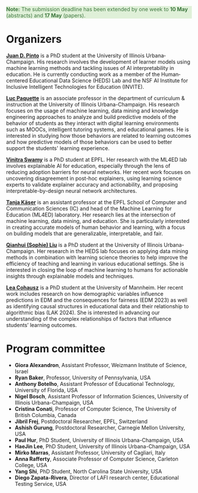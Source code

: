 <div class="color-block content-margin" style="background-color: #dff0d8; color: #3c763d;" >
    <strong>Note:</strong> The submission deadline has been extended by one week to <strong>10 May</strong> (abstracts) and <strong>17 May</strong> (papers).
</div>


# Organizers

[**Juan D. Pinto**](https://jdpinto.com) is a PhD student at the University of Illinois Urbana‐Champaign. His research involves the development of learner models using machine learning methods and tackling issues of AI interpretability in education. He is currently conducting work as a member of the Human‐centered Educational Data Science (HEDS) Lab and the NSF AI Institute for Inclusive Intelligent Technologies for Education (INVITE).

[**Luc Paquette**](https://education.illinois.edu/faculty/luc-paquette) is an associate professor in the department of curriculum \& instruction at the University of Illinois Urbana-Champaign. His research focuses on the usage of machine learning, data mining and knowledge engineering approaches to analyze and build predictive models of the behavior of students as they interact with digital learning environments such as MOOCs, intelligent tutoring systems, and educational games. He is interested in studying how those behaviors are related to learning outcomes and how predictive models of those behaviors can be used to better support the students' learning experience.

[**Vinitra Swamy**](https://vinitra.github.io) is a PhD student at EPFL. Her research with the ML4ED lab involves explainable AI for education, especially through the lens of reducing adoption barriers for neural networks. Her recent work focuses on uncovering disagreement in post-hoc explainers, using learning science experts to validate explainer accuracy and actionability, and proposing interpretable-by-design neural network architectures.

[**Tanja Käser**](https://people.epfl.ch/tanja.kaeser/?lang=en) is an assistant professor at the EPFL School of Computer and Communication Sciences (IC) and head of the Machine Learning for Education (ML4ED) laboratory. Her research lies at the intersection of machine learning, data mining, and education. She is particularly interested in creating accurate models of human behavior and learning, with a focus on building models that are generalizable, interpretable, and fair.

[**Qianhui (Sophie) Liu**](https://education.illinois.edu/people/sophie-liu) is a PhD student at the University of Illinois Urbana-Champaign. Her research in the HEDS lab focuses on applying data mining methods in combination with learning science theories to help improve the efficiency of teaching and learning in various educational settings. She is interested in closing the loop of machine learning to humans for actionable insights through explainable models and techniques.

[**Lea Cohausz**](https://lea-cohausz.github.io) is a PhD student at the University of Mannheim. Her recent work includes research on how demographic variables influence predictions in EDM and the consequences for fairness (EDM 2023) as well as identifying causal structures in educational data and their relationship to algorithmic bias (LAK 2024). She is interested in advancing our understanding of the complex relationships of factors that influence students’ learning outcomes.


# Program committee

- **Giora Alexandron**, Assistant Professor, Weizmann Institute of Science, Israel
- **Ryan Baker**, Professor, University of Pennsylvania, USA
- **Anthony Botelho**, Assistant Professor of Educational Technology, University of Florida, USA
- **Nigel Bosch**, Assistant Professor of Information Sciences, University of Illinois Urbana-Champaign, USA
- **Cristina Conati**, Professor of Computer Science, The University of British Columbia, Canada
- **Jibril Frej**, Postdoctoral Researcher, EPFL, Switzerland
- **Ashish Gurung**, Postdoctoral Researcher, Carnegie Mellon University, USA
- **Paul Hur**, PhD Student, University of Illinois Urbana-Champaign, USA
- **HaeJin Lee**, PhD Student, University of Illinois Urbana-Champaign, USA
- **Mirko Marras**, Assistant Professor, University of Cagliari, Italy
- **Anna Rafferty**, Associate Professor of Computer Science, Carleton College, USA
- **Yang Shi**, PhD Student, North Carolina State University, USA
- **Diego Zapata-Rivera**, Director of LAFI research center, Educational Testing Service, USA
